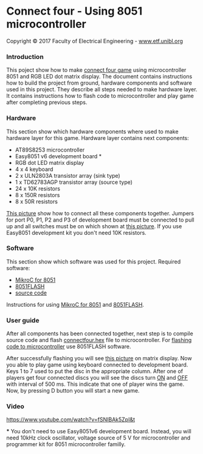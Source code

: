 
# Connect four - Using 8051 microcontroller

Copyright © 2017 Faculty of Electrical Engineering - www.etf.unibl.org

### Introduction
This poject show how to make [connect four game](https://en.wikipedia.org/wiki/Connect_Four) using microcontroller 8051 and RGB LED dot matrix display. The document contains instructions how to build the project from ground, hardware components and software used in this project. They describe all steps needed to make hardware layer. It contains instructions how to flash code to microcontroller and play game after completing previous steps.

### Hardware
This section show which hardware components where used to make hardware layer for this game.
Hardware layer contains next components:
* AT89S8253 microcontroller
* Easy8051 v6 development board *
* RGB dot LED matrix display
* 4 x 4 keyboard
* 2 x ULN2803A transistor array (sink type)
* 1 x TD62783AGP transistor array (source type)
* 24 x 10K resistors
* 8 x 150R resistors
* 8 x 50R resistors

[This picture](resources/images/connect_four_scheme.jpg) show how to connect all these components together. Jumpers for port P0, P1, P2 and P3 of development board must be connected to pull up and all switches must be on which shown at [this picture](resources/images/dev_board_port_switches.jpg). If you use Easy8051 development kit you don't need 10K resistors.

### Software
This section show which software was used for this project.
Required software:
* [MikroC for 8051](https://www.mikroe.com/mikroc/#8051)
* [8051FLASH](https://www.mikroe.com/mikroc/#8051)
* [source code](https://github.com/djn21/connectfour)

Instructions for using [MikroC for 8051](http://download.mikroe.com/documents/compilers/mikroc/8051/mikroc-8051-manual-v100.pdf) and  [8051FLASH](https://download.mikroe.com/documents/programmers-debuggers/other/8051prog2/8051flash-programmer-manual-v100.pdf).

### User guide
After all components has been connected together, next step is to compile source code and flash [connectfour.hex](connectfour.hex) file to microcontroller. For [flashing code to microcontroller](https://download.mikroe.com/documents/programmers-debuggers/other/8051prog2/8051flash-programmer-manual-v100.pdf) use 8051FLASH software. 

After successfully flashing you will see [this picture](resources/images/game_after_init.jpg) on matrix display. Now you able to play game using keyboard connected to development board. Keys 1 to 7 used to put the disc in the appropriate column. After one of players get four connected discs you will see the discs turn [ON](resources/images/winners_discs_on.jpg) and [OFF](resources/images/winners_discs_off.jpg) with interval of 500 ms. This indicate that one of player wins the game. Now, by pressing D button you will start a new game.

### Video
https://www.youtube.com/watch?v=fSNIBAk5ZpI&t

**\*** You don't need to use Easy8051v6 development board. Instead, you will need 10kHz clock oscillator, voltage source of 5 V for microcontroller and programmer kit for 8051 microcontroller familly.
